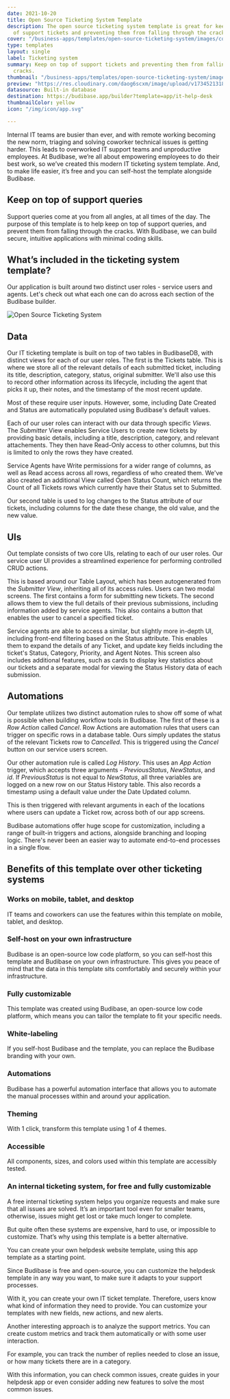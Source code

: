 ```yaml
---
date: 2021-10-20
title: Open Source Ticketing System Template
description: The open source ticketing system template is great for keeping on top
  of support tickets and preventing them from falling through the cracks.
cover: "/business-apps/templates/open-source-ticketing-system/images/cover.png"
type: templates
layout: single
label: Ticketing system
summary: Keep on top of support tickets and preventing them from falling through the
  cracks.
thumbnail: "/business-apps/templates/open-source-ticketing-system/images/thumbnail.webp"
preview: "https://res.cloudinary.com/daog6scxm/image/upload/v1734521318/cms/new-template-images/IT_Ticketing_System_Template_New_kuo4bj.gif"
datasource: Built-in database
destination: https://budibase.app/builder?template=app/it-help-desk
thumbnailColor: yellow
icon: "/img/icon/app.svg"

---
```

Internal IT teams are busier than ever, and with remote working becoming the new norm, triaging and solving coworker technical issues is getting harder. This leads to overworked IT support teams and unproductive employees. At Budibase, we’re all about empowering employees to do their best work, so we’ve created this modern IT ticketing system template. And, to make life easier, it’s free and you can self-host the template alongside Budibase.

## Keep on top of support queries

Support queries come at you from all angles, at all times of the day. The purpose of this template is to help keep on top of support queries, and prevent them from falling through the cracks.  With Budibase, we can build secure, intuitive applications with minimal coding skills.

## What’s included in the ticketing system template?

Our application is built around two distinct user roles - service users and agents. Let's check out what each one can do across each section of the Budibase builder.

![Open Source Ticketing System](https://res.cloudinary.com/daog6scxm/image/upload/v1734521310/cms/new-template-images/IT_Ticketing_System_1_n92lwa.webp "Open Source Ticketing System")

## Data

Our IT ticketing template is built on top of two tables in BudibaseDB, with distinct views for each of our user roles. The first is the Tickets table. This is where we store all of the relevant details of each submitted ticket, including its title, description, category, status, original submitter. We'll also use this to record other information across its lifecycle, including the agent that picks it up, their notes, and the timestamp of the most recent update.

Most of these require user inputs. However, some, including Date Created and Status are automatically populated using Budibase's default values.

Each of our user roles can interact with our data through specific *Views*. The *Submitter* View enables Service Users to create new tickets by providing basic details, including a title, description, category, and relevant attachements. They then have Read-Only access to other columns, but this is limited to only the rows they have created.

Service Agents have Write permissions for a wider range of columns, as well as Read access across all rows, regardless of who created them. We've also created an additional View called Open Status Count, which returns the Count of all Tickets rows which currently have their Status set to Submitted.

Our second table is used to log changes to the Status attribute of our tickets, including columns for the date these change, the old value, and the new value.

## UIs

Out template consists of two core UIs, relating to each of our user roles. Our service user UI provides a streamlined experience for performing controlled CRUD actions.

This is based around our Table Layout, which has been autogenerated from the *Submitter View*, inheriting all of its access rules. Users can two modal screens. The first contains a form for submitting new tickets. The second allows them to view the full details of their previous submissions, including information added by service agents. This also contains a button that enables the user to cancel a specified ticket.

Service agents are able to access a similar, but slightly more in-depth UI, including front-end filtering based on the Status attribute. This enables them to expand the details of any Ticket, and update key fields including the ticket's Status, Category, Priority, and Agent Notes. This screen also includes additional features, such as cards to display key statistics about our tickets and a separate modal for viewing the Status History data of each submission.

## Automations

Our template utilizes two distinct automation rules to show off some of what is possible when building workflow tools in Budibase. The first of these is a *Row Action* called *Cancel*. Row Actions are automation rules that users can trigger on specific rows in a database table. Ours simply updates the status of the relevant Tickets row to *Cancelled*. This is triggered using the *Cancel* button on our service users screen.

Our other automation rule is called *Log History*. This uses an *App Action* trigger, which accepts three arguments - *PreviousStatus*, *NewStatus*, and *id*. If *PreviousStatus* is not equal to *NewStatus*, all three variables are logged on a new row on our Status History table. This also records a timestamp using a default value under the Date Updated column.

This is then triggered with relevant arguments in each of the locations where users can update a Ticket row, across both of our app screens.

Budibase automations offer huge scope for customization, including a range of built-in triggers and actions, alongside branching and looping logic. There's never been an easier way to automate end-to-end processes in a single flow.

## Benefits of this template over other ticketing systems

### Works on mobile, tablet, and desktop

IT teams and coworkers can use the features within this template on mobile, tablet, and desktop.

### Self-host on your own infrastructure

Budibase is an open-source low code platform, so you can self-host this template and Budibase on your own infrastructure. This gives you peace of mind that the data in this template sits comfortably and securely within your infrastructure.

### Fully customizable

This template was created using Budibase, an open-source low code platform, which means you can tailor the template to fit your specific needs.

### White-labeling

If you self-host Budibase and the template, you can replace the Budibase branding with your own.

### Automations

Budibase has a powerful automation interface that allows you to automate the manual processes within and around your application.

### Theming

With 1 click, transform this template using 1 of 4 themes.

### Accessible

All components, sizes, and colors used within this template are accessibly tested.

### An internal ticketing system, for free and fully customizable

A free internal ticketing system helps you organize requests and make sure that all issues are solved. It’s an important tool even for smaller teams, otherwise, issues might get lost or take much longer to complete.

But quite often these systems are expensive, hard to use, or impossible to customize. That’s why using this template is a better alternative.

You can create your own helpdesk website template, using this app template as a starting point.

Since Budibase is free and open-source, you can customize the helpdesk template in any way you want, to make sure it adapts to your support processes.

With it, you can create your own IT ticket template. Therefore, users know what kind of information they need to provide. You can customize your templates with new fields, new actions, and new alerts.

Another interesting approach is to analyze the support metrics. You can create custom metrics and track them automatically or with some user interaction.

For example, you can track the number of replies needed to close an issue, or how many tickets there are in a category.

With this information, you can check common issues, create guides in your helpdesk app or even consider adding new features to solve the most common issues.